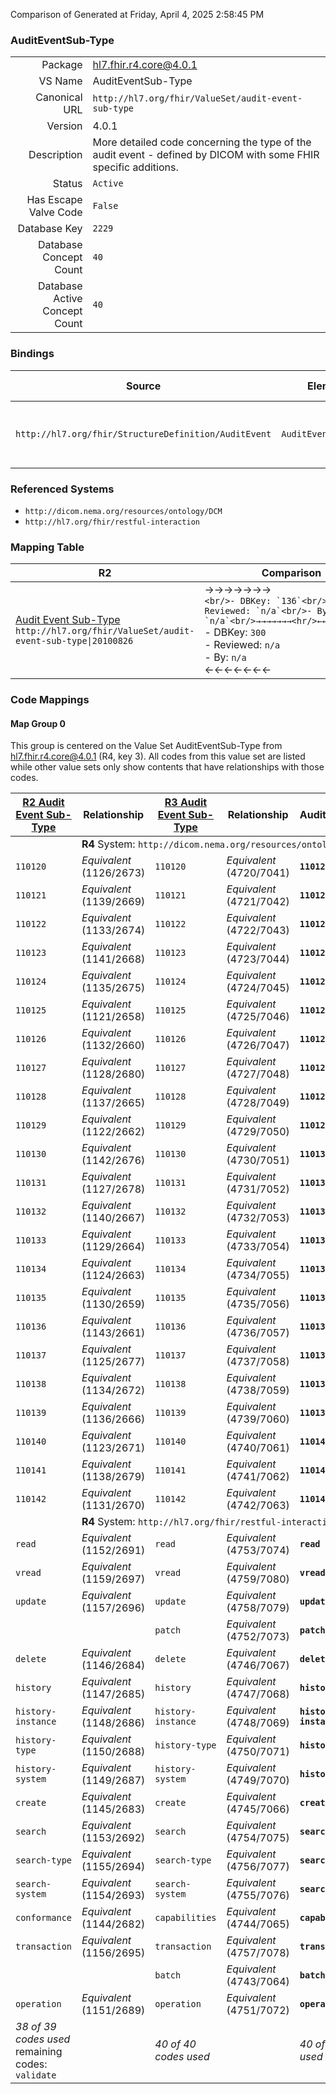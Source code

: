 Comparison of 
Generated at Friday, April 4, 2025 2:58:45 PM

### AuditEventSub-Type

|      |     |
| ---: | --- |
| Package | hl7.fhir.r4.core@4.0.1 |
| VS Name | AuditEventSub-Type |
| Canonical URL | `http://hl7.org/fhir/ValueSet/audit-event-sub-type` |
| Version | 4.0.1 |
| Description | More detailed code concerning the type of the audit event - defined by DICOM with some FHIR specific additions. |
| Status | `Active` |
| Has Escape Valve Code | `False` |
| Database Key | `2229` |
| Database Concept Count | `40` |
| Database Active Concept Count | `40` |
### Bindings

| Source | Element | Binding | Strength | Element Short |
| ------ | ------- | ------- | -------- | ------------- |
| `http://hl7.org/fhir/StructureDefinition/AuditEvent` | `AuditEvent.subtype` | `http://hl7.org/fhir/ValueSet/audit-event-sub-type` | `Extensible` | More specific type/id for the event |

### Referenced Systems

* `http://dicom.nema.org/resources/ontology/DCM`
* `http://hl7.org/fhir/restful-interaction`
### Mapping Table

| R2 | Comparison | R3 | Comparison | R4 | Comparison | R4B | Comparison | R5
| --- | --- | --- | --- | --- | --- | --- | --- | ---
| [Audit Event Sub-Type](/docs/R2/ValueSets/AuditEventSubType.md)<br/> `http://hl7.org/fhir/ValueSet/audit-event-sub-type\|20100826` | →→→→→→→<br/>``<br/>- DBKey: `136`<br/>- Reviewed: `n/a`<br/>- By: `n/a`<br/>→→→→→→→<hr/>←←←←←←←<br/>``<br/>- DBKey: `300`<br/>- Reviewed: `n/a`<br/>- By: `n/a`<br/>←←←←←←←| [Audit Event Sub-Type](/docs/R3/ValueSets/AuditEventSubType.md)<br/> `http://hl7.org/fhir/ValueSet/audit-event-sub-type\|20100826` | →→→→→→→<br/>``<br/>- DBKey: `503`<br/>- Reviewed: `n/a`<br/>- By: `n/a`<br/>→→→→→→→<hr/>←←←←←←←<br/>``<br/>- DBKey: `724`<br/>- Reviewed: `n/a`<br/>- By: `n/a`<br/>←←←←←←←| [AuditEventSub-Type](/docs/R4/ValueSets/AuditEventSubType.md)<br/> `http://hl7.org/fhir/ValueSet/audit-event-sub-type\|4.0.1` | <br/>*no map*<br/><hr/><br/>*no map*<br/>| | | | 
### Code Mappings


#### Map Group 0

This group is centered on the Value Set AuditEventSub-Type from hl7.fhir.r4.core@4.0.1 (R4, key 3).
All codes from this value set are listed while other value sets only show contents that have relationships with those codes.

| [R2 Audit Event Sub-Type](/docs/R2/ValueSets/AuditEventSubType.md)| Relationship | [R3 Audit Event Sub-Type](/docs/R3/ValueSets/AuditEventSubType.md)| Relationship | R4 AuditEventSub-Type| Relationship | *No Map* | Relationship | *No Map* 
| --- | --- | --- | --- | --- | --- | --- | --- | ---
| <td colspan="8">**R4** System: `http://dicom.nema.org/resources/ontology/DCM`
| `110120`| _Equivalent_ <br/>(1126/2673)| `110120`| _Equivalent_ <br/>(4720/7041)| **`110120`**| | | | | 
| `110121`| _Equivalent_ <br/>(1139/2669)| `110121`| _Equivalent_ <br/>(4721/7042)| **`110121`**| | | | | 
| `110122`| _Equivalent_ <br/>(1133/2674)| `110122`| _Equivalent_ <br/>(4722/7043)| **`110122`**| | | | | 
| `110123`| _Equivalent_ <br/>(1141/2668)| `110123`| _Equivalent_ <br/>(4723/7044)| **`110123`**| | | | | 
| `110124`| _Equivalent_ <br/>(1135/2675)| `110124`| _Equivalent_ <br/>(4724/7045)| **`110124`**| | | | | 
| `110125`| _Equivalent_ <br/>(1121/2658)| `110125`| _Equivalent_ <br/>(4725/7046)| **`110125`**| | | | | 
| `110126`| _Equivalent_ <br/>(1132/2660)| `110126`| _Equivalent_ <br/>(4726/7047)| **`110126`**| | | | | 
| `110127`| _Equivalent_ <br/>(1128/2680)| `110127`| _Equivalent_ <br/>(4727/7048)| **`110127`**| | | | | 
| `110128`| _Equivalent_ <br/>(1137/2665)| `110128`| _Equivalent_ <br/>(4728/7049)| **`110128`**| | | | | 
| `110129`| _Equivalent_ <br/>(1122/2662)| `110129`| _Equivalent_ <br/>(4729/7050)| **`110129`**| | | | | 
| `110130`| _Equivalent_ <br/>(1142/2676)| `110130`| _Equivalent_ <br/>(4730/7051)| **`110130`**| | | | | 
| `110131`| _Equivalent_ <br/>(1127/2678)| `110131`| _Equivalent_ <br/>(4731/7052)| **`110131`**| | | | | 
| `110132`| _Equivalent_ <br/>(1140/2667)| `110132`| _Equivalent_ <br/>(4732/7053)| **`110132`**| | | | | 
| `110133`| _Equivalent_ <br/>(1129/2664)| `110133`| _Equivalent_ <br/>(4733/7054)| **`110133`**| | | | | 
| `110134`| _Equivalent_ <br/>(1124/2663)| `110134`| _Equivalent_ <br/>(4734/7055)| **`110134`**| | | | | 
| `110135`| _Equivalent_ <br/>(1130/2659)| `110135`| _Equivalent_ <br/>(4735/7056)| **`110135`**| | | | | 
| `110136`| _Equivalent_ <br/>(1143/2661)| `110136`| _Equivalent_ <br/>(4736/7057)| **`110136`**| | | | | 
| `110137`| _Equivalent_ <br/>(1125/2677)| `110137`| _Equivalent_ <br/>(4737/7058)| **`110137`**| | | | | 
| `110138`| _Equivalent_ <br/>(1134/2672)| `110138`| _Equivalent_ <br/>(4738/7059)| **`110138`**| | | | | 
| `110139`| _Equivalent_ <br/>(1136/2666)| `110139`| _Equivalent_ <br/>(4739/7060)| **`110139`**| | | | | 
| `110140`| _Equivalent_ <br/>(1123/2671)| `110140`| _Equivalent_ <br/>(4740/7061)| **`110140`**| | | | | 
| `110141`| _Equivalent_ <br/>(1138/2679)| `110141`| _Equivalent_ <br/>(4741/7062)| **`110141`**| | | | | 
| `110142`| _Equivalent_ <br/>(1131/2670)| `110142`| _Equivalent_ <br/>(4742/7063)| **`110142`**| | | | | 
| <td colspan="8">**R4** System: `http://hl7.org/fhir/restful-interaction`
| `read`| _Equivalent_ <br/>(1152/2691)| `read`| _Equivalent_ <br/>(4753/7074)| **`read`**| | | | | 
| `vread`| _Equivalent_ <br/>(1159/2697)| `vread`| _Equivalent_ <br/>(4759/7080)| **`vread`**| | | | | 
| `update`| _Equivalent_ <br/>(1157/2696)| `update`| _Equivalent_ <br/>(4758/7079)| **`update`**| | | | | 
| | | `patch`| _Equivalent_ <br/>(4752/7073)| **`patch`**| | | | | 
| `delete`| _Equivalent_ <br/>(1146/2684)| `delete`| _Equivalent_ <br/>(4746/7067)| **`delete`**| | | | | 
| `history`| _Equivalent_ <br/>(1147/2685)| `history`| _Equivalent_ <br/>(4747/7068)| **`history`**| | | | | 
| `history-instance`| _Equivalent_ <br/>(1148/2686)| `history-instance`| _Equivalent_ <br/>(4748/7069)| **`history-instance`**| | | | | 
| `history-type`| _Equivalent_ <br/>(1150/2688)| `history-type`| _Equivalent_ <br/>(4750/7071)| **`history-type`**| | | | | 
| `history-system`| _Equivalent_ <br/>(1149/2687)| `history-system`| _Equivalent_ <br/>(4749/7070)| **`history-system`**| | | | | 
| `create`| _Equivalent_ <br/>(1145/2683)| `create`| _Equivalent_ <br/>(4745/7066)| **`create`**| | | | | 
| `search`| _Equivalent_ <br/>(1153/2692)| `search`| _Equivalent_ <br/>(4754/7075)| **`search`**| | | | | 
| `search-type`| _Equivalent_ <br/>(1155/2694)| `search-type`| _Equivalent_ <br/>(4756/7077)| **`search-type`**| | | | | 
| `search-system`| _Equivalent_ <br/>(1154/2693)| `search-system`| _Equivalent_ <br/>(4755/7076)| **`search-system`**| | | | | 
| `conformance`| _Equivalent_ <br/>(1144/2682)| `capabilities`| _Equivalent_ <br/>(4744/7065)| **`capabilities`**| | | | | 
| `transaction`| _Equivalent_ <br/>(1156/2695)| `transaction`| _Equivalent_ <br/>(4757/7078)| **`transaction`**| | | | | 
| | | `batch`| _Equivalent_ <br/>(4743/7064)| **`batch`**| | | | | 
| `operation`| _Equivalent_ <br/>(1151/2689)| `operation`| _Equivalent_ <br/>(4751/7072)| **`operation`**| | | | | 
| *38 of 39 codes used* <br/>remaining codes:<br/>`validate`| | *40 of 40 codes used* | | *40 of 40 codes used* | | | | 

